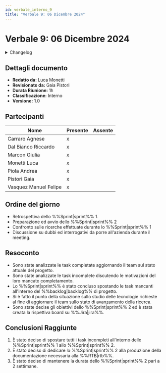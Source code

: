 ```yaml
---
id: verbale_interno_9
title: "Verbale 9: 06 Dicembre 2024"
---
```


# Verbale 9: 06 Dicembre 2024

<details>
  <summary>Changelog</summary>

| Data       | Versione | Descrizione                 | Autore       | Data Approvazione | Approvatore  |
| ---------- | -------- | --------------------------- | ------------ | ----------------- | ------------ |
| 09/11/2024 | 1.0      | Prima stesura del documento | Luca Monetti | 11/12/2024        | Gaia Pistori |

</details>

## Dettagli documento

- **Redatto da:** Luca Monetti
- **Revisionato da:** Gaia Pistori
- **Durata Riunione:** 1h
- **Classificazione:** Interno
- **Versione:** 1.0

## Partecipanti

| Nome                  | Presente | Assente |
| --------------------- | -------- | ------- |
| Carraro Agnese        | x        |         |
| Dal Bianco Riccardo   | x        |         |
| Marcon Giulia         | x        |         |
| Monetti Luca          | x        |         |
| Piola Andrea          | x        |         |
| Pistori Gaia          | x        |         |
| Vasquez Manuel Felipe | x        |         |

## Ordine del giorno

- Retrospettiva dello %%Sprint|sprint%% 1.
- Preparazione ed avvio dello %%Sprint|sprint%% 2
- Confronto sulle ricerche effettuate durante lo %%Sprint|sprint%% 1
- Discussione su dubbi ed interrogativi da porre all'azienda durante il meeting.

## Resoconto

- Sono state analizzate le task completate aggiornando il team sul stato attuale del progetto.
- Sono state analizzate le task incomplete discutendo le motivazioni del loro mancato completamento.
- Lo %%Sprint|sprint%% è stato concluso spostando le task mancanti all'interno del %%backlog|backlog%% di progetto.
- Si è fatto il punto della situazione sullo studio delle tecnologie richieste al fine di aggiornare il team sullo stato di avanzamento della ricerca.
- Sono state decise gli obiettivi dello %%Sprint|sprint%% 2 ed è stata creata la rispettiva board su %%Jira|jira%%.

## Conclusioni Raggiunte

1. È stato deciso di spostare tutti i task incompleti all'interno dello %%Sprint|sprint%% 1 allo %%Sprint|sprint%% 2.
2. È stato deciso di dedicare lo %%Sprint|sprint%% 2 alla produzione della documentazione necessaria alla %%RTB|rtb%%.
3. È stato deciso di mantenere la durata dello %%Sprint|sprint%% 2 pari a 2 settimane.
